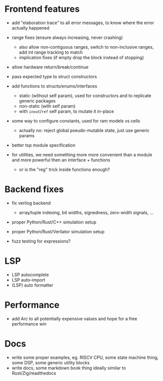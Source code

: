 # Frontend features

* add "elaboration trace" to all error messages, to know where the error actually happened

* range fixes (ensure always increasing, never crashing)
  * also allow non-contiguous ranges, switch to non-inclusive ranges, add int range tracking to match
  * implication fixes (if empty drop the block instead of stopping)

* allow hardware return/break/continue
* pass expected type to struct constructors
* add functions to structs/enums/interfaces
  * static (without self param), used for constructors and to replicate generic packages
  * non-static (with self param)
  * with `inout`/`ref` self param, to mutate it in-place

* some way to configure constants, used for ram models vs cells
  * actually no: reject global pseudo-mutable state, just use generic params
* better top module specification

* for utilities, we need something more more convenient than a module and more powerful then an interface + functions
  * or is the "reg" trick inside functions enough?

# Backend fixes

* fix verilog backend
  * array/tuple indexing, bit widths, signedness, zero-width signals, ...
* proper Python/Rust/C++ simulation setup
* proper Python/Rust/Verilator simulation setup

* fuzz testing for expressions?

# LSP

* LSP autocomplete
* LSP auto-import
* (LSP) auto formatter

# Performance

* add Arc to all potentially expensive values and hope for a free performance win

# Docs

* write some proper examples, eg. RISCV CPU, some state machine thing, some DSP, some generic utility blocks
* write docs, some markdown book thing ideally similar to Rust/Zig/readthedocs
